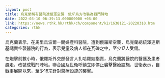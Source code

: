 ```yaml
---
layout: post
title: 烏克蘭稱有醫院遭俄軍空襲　俄斥烏方改裝為戰鬥陣地
date: 2022-03-10 06:39:13.000000000 +08:00
link: https://news.rthk.hk/rthk/ch/component/k2/1638121-20220310.htm
categories: rthk
---
```


烏克蘭表示，在馬里烏波爾一間婦產科醫院，遭到俄羅斯空襲，烏克蘭總統澤連斯基譴責空襲醫院的行為，表示兒童及病人都在瓦礫之中，至少17人受傷。

在炮擊前數小時，俄羅斯外交部發言人扎哈羅娃指責，烏克蘭將醫院的醫護及患者趕走，改裝成戰鬥陣地。聯合國及世衛呼籲立即停止襲擊醫療設施，世衛表示，自戰事展開以來，至少18宗針對醫療設施的襲擊。
